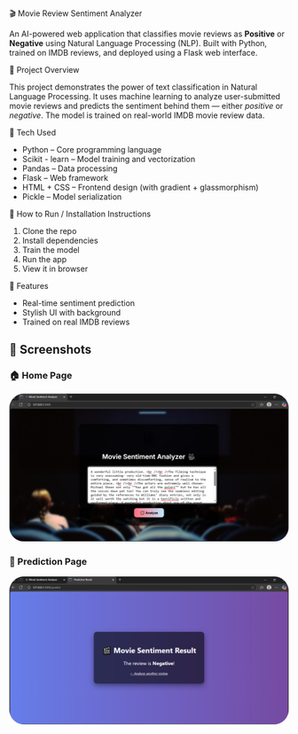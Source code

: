 🎬 Movie Review Sentiment Analyzer

An AI-powered web application that classifies movie reviews as **Positive** or **Negative** using Natural Language Processing (NLP). Built with Python, trained on IMDB reviews, and deployed using a Flask web interface.


📌 Project Overview

This project demonstrates the power of text classification in Natural Language Processing. It uses machine learning to analyze user-submitted movie reviews and predicts the sentiment behind them — either *positive* or *negative*. The model is trained on real-world IMDB movie review data.

🔧 Tech Used

- Python – Core programming language
- Scikit - learn – Model training and vectorization
- Pandas – Data processing
- Flask  – Web framework
- HTML + CSS – Frontend design (with gradient + glassmorphism)
- Pickle – Model serialization

🚀 How to Run / Installation Instructions

1. Clone the repo
2. Install dependencies
3. Train the model
4. Run the app
5. View it in browser

🌟 Features

- Real-time sentiment prediction
- Stylish UI with background
- Trained on real IMDB reviews

## 📸 Screenshots

### 🏠 Home Page
![Home Page](screenshots/home.png)

### 🎯 Prediction Page
![Prediction Page](screenshots/prediction.png)


